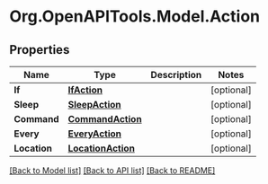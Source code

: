 # Org.OpenAPITools.Model.Action
## Properties

Name | Type | Description | Notes
------------ | ------------- | ------------- | -------------
**If** | [**IfAction**](IfAction.md) |  | [optional] 
**Sleep** | [**SleepAction**](SleepAction.md) |  | [optional] 
**Command** | [**CommandAction**](CommandAction.md) |  | [optional] 
**Every** | [**EveryAction**](EveryAction.md) |  | [optional] 
**Location** | [**LocationAction**](LocationAction.md) |  | [optional] 

[[Back to Model list]](../README.md#documentation-for-models) [[Back to API list]](../README.md#documentation-for-api-endpoints) [[Back to README]](../README.md)

